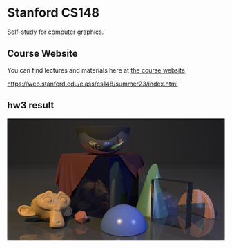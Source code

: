 # Stanford CS148
Self-study for computer graphics. 

## Course Website 
You can find lectures and materials here at [the course website](https://example.com). 

https://web.stanford.edu/class/cs148/summer23/index.html
## hw3 result 
![Alt text for your image](./hw3/hw3.png)
